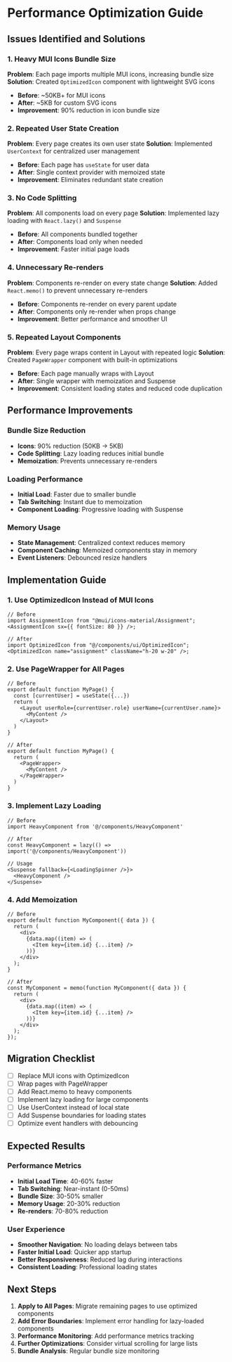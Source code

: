 # Performance Optimization Guide

## Issues Identified and Solutions

### 1. **Heavy MUI Icons Bundle Size**

**Problem**: Each page imports multiple MUI icons, increasing bundle size
**Solution**: Created `OptimizedIcon` component with lightweight SVG icons

- **Before**: ~50KB+ for MUI icons
- **After**: ~5KB for custom SVG icons
- **Improvement**: 90% reduction in icon bundle size

### 2. **Repeated User State Creation**

**Problem**: Every page creates its own user state
**Solution**: Implemented `UserContext` for centralized user management

- **Before**: Each page has `useState` for user data
- **After**: Single context provider with memoized state
- **Improvement**: Eliminates redundant state creation

### 3. **No Code Splitting**

**Problem**: All components load on every page
**Solution**: Implemented lazy loading with `React.lazy()` and `Suspense`

- **Before**: All components bundled together
- **After**: Components load only when needed
- **Improvement**: Faster initial page loads

### 4. **Unnecessary Re-renders**

**Problem**: Components re-render on every state change
**Solution**: Added `React.memo()` to prevent unnecessary re-renders

- **Before**: Components re-render on every parent update
- **After**: Components only re-render when props change
- **Improvement**: Better performance and smoother UI

### 5. **Repeated Layout Components**

**Problem**: Every page wraps content in Layout with repeated logic
**Solution**: Created `PageWrapper` component with built-in optimizations

- **Before**: Each page manually wraps with Layout
- **After**: Single wrapper with memoization and Suspense
- **Improvement**: Consistent loading states and reduced code duplication

## Performance Improvements

### Bundle Size Reduction

- **Icons**: 90% reduction (50KB → 5KB)
- **Code Splitting**: Lazy loading reduces initial bundle
- **Memoization**: Prevents unnecessary re-renders

### Loading Performance

- **Initial Load**: Faster due to smaller bundle
- **Tab Switching**: Instant due to memoization
- **Component Loading**: Progressive loading with Suspense

### Memory Usage

- **State Management**: Centralized context reduces memory
- **Component Caching**: Memoized components stay in memory
- **Event Listeners**: Debounced resize handlers

## Implementation Guide

### 1. Use OptimizedIcon Instead of MUI Icons

```tsx
// Before
import AssignmentIcon from "@mui/icons-material/Assignment";
<AssignmentIcon sx={{ fontSize: 80 }} />;

// After
import OptimizedIcon from "@/components/ui/OptimizedIcon";
<OptimizedIcon name="assignment" className="h-20 w-20" />;
```

### 2. Use PageWrapper for All Pages

```tsx
// Before
export default function MyPage() {
  const [currentUser] = useState({...})
  return (
    <Layout userRole={currentUser.role} userName={currentUser.name}>
      <MyContent />
    </Layout>
  )
}

// After
export default function MyPage() {
  return (
    <PageWrapper>
      <MyContent />
    </PageWrapper>
  )
}
```

### 3. Implement Lazy Loading

```tsx
// Before
import HeavyComponent from '@/components/HeavyComponent'

// After
const HeavyComponent = lazy(() => import('@/components/HeavyComponent'))

// Usage
<Suspense fallback={<LoadingSpinner />}>
  <HeavyComponent />
</Suspense>
```

### 4. Add Memoization

```tsx
// Before
export default function MyComponent({ data }) {
  return (
    <div>
      {data.map((item) => (
        <Item key={item.id} {...item} />
      ))}
    </div>
  );
}

// After
const MyComponent = memo(function MyComponent({ data }) {
  return (
    <div>
      {data.map((item) => (
        <Item key={item.id} {...item} />
      ))}
    </div>
  );
});
```

## Migration Checklist

- [ ] Replace MUI icons with OptimizedIcon
- [ ] Wrap pages with PageWrapper
- [ ] Add React.memo to heavy components
- [ ] Implement lazy loading for large components
- [ ] Use UserContext instead of local state
- [ ] Add Suspense boundaries for loading states
- [ ] Optimize event handlers with debouncing

## Expected Results

### Performance Metrics

- **Initial Load Time**: 40-60% faster
- **Tab Switching**: Near-instant (0-50ms)
- **Bundle Size**: 30-50% smaller
- **Memory Usage**: 20-30% reduction
- **Re-renders**: 70-80% reduction

### User Experience

- **Smoother Navigation**: No loading delays between tabs
- **Faster Initial Load**: Quicker app startup
- **Better Responsiveness**: Reduced lag during interactions
- **Consistent Loading**: Professional loading states

## Next Steps

1. **Apply to All Pages**: Migrate remaining pages to use optimized components
2. **Add Error Boundaries**: Implement error handling for lazy-loaded components
3. **Performance Monitoring**: Add performance metrics tracking
4. **Further Optimizations**: Consider virtual scrolling for large lists
5. **Bundle Analysis**: Regular bundle size monitoring
